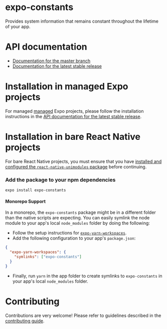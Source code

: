 # expo-constants

Provides system information that remains constant throughout the lifetime of your app.

# API documentation

- [Documentation for the master branch](https://github.com/expo/expo/blob/master/docs/pages/versions/unversioned/sdk/constants.md)
- [Documentation for the latest stable release](https://docs.expo.dev/versions/latest/sdk/constants/)

# Installation in managed Expo projects

For managed [managed](https://docs.expo.dev/versions/latest/introduction/managed-vs-bare/) Expo projects, please follow the installation instructions in the [API documentation for the latest stable release](https://docs.expo.dev/versions/latest/sdk/constants/).

# Installation in bare React Native projects

For bare React Native projects, you must ensure that you have [installed and configured the `react-native-unimodules` package](https://github.com/expo/expo/tree/master/packages/react-native-unimodules) before continuing.

### Add the package to your npm dependencies

```
expo install expo-constants
```

#### Monorepo Support

In a monorepo, the `expo-constants` package might be in a different folder than the native scripts are expecting. You can easily symlink the node module to your app's local `node_modules` folder by doing the following:
 
- Follow the setup instructions for [`expo-yarn-workspaces`](https://github.com/expo/expo/tree/master/packages/expo-yarn-workspaces). 
- Add the following configuration to your app's `package.json`:

```json
{
  "expo-yarn-workspaces": {
    "symlinks": ["expo-constants"]
  }
}
```

- Finally, run `yarn` in the app folder to create symlinks to `expo-constants` in your app's local `node_modules` folder.

# Contributing

Contributions are very welcome! Please refer to guidelines described in the [contributing guide](https://github.com/expo/expo#contributing).
